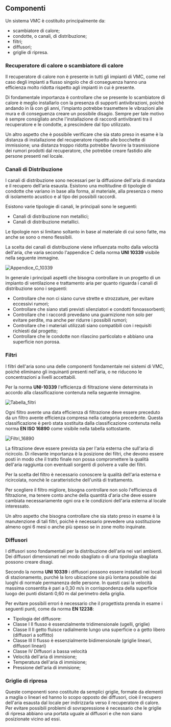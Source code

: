 ## **Componenti**

Un sistema VMC è costituito principalmente da:
+ scambiatore di calore;
+ condotte, o canali, di distribuzione;
+ filtri;
+ diffusori;
+ griglie di ripresa.

### Recuperatore di calore o scambiatore di calore

Il recuperatore di calore non è presente in tutti gli impianti di VMC, come nel caso degli impianti a flusso singolo che di conseguenza hanno una efficienza molto ridotta rispetto agli impianti in cui è presente.

Di fondamentale importanza è controllare che se presente lo scambiatore di calore è meglio installarlo con la presenza di supporti antivibrazioni, poichè andando in là con gli anni, l'impianto potrebbe trasmettere le vibrazioni alle mura e di conseguenza creare un possibile disagio. Sempre per tale motivo è sempre consigliato anche l'installazione di raccordi antivibranti tra il recuperatore e le condotte, a prescindere dal tipo utilizzato.

Un altro aspetto che è possibile verificare che sia stato preso in esame è la distanza di installazione del recuperatore rispetto alle bocchette di immissione; una distanza troppo ridotta potrebbe favorire la trasmissione dei rumori prodotti dal recuperatore, che potrebbe creare fastidio alle persone presenti nel locale.

### Canali di Distribuzione

I canali di distribuzione sono necessari per la diffusione dell'aria di mandata e il recupero dell'aria esausta. Esistono una moltitudine di tipologie di condotte che variano in base alla forma, al materiale, alla presenza o meno di isolamento acustico e al tipo dei possibili raccordi.

Esistono varie tipologie di canali, le principali sono le seguenti:

* Canali di distribuzione non metallici;
* Canali di distribuzione metallici.

Le tipologie non si limitano soltanto in base al materiale di cui sono fatte, ma anche se sono o meno flessibili.

La scelta dei canali di distribuzione viene influenzata molto dalla velocità dell'aria, che varia secondo l'appendice C della norma **UNI 10339** visibile nella seguente immagine.

![Appendice_C_10339](https://github.com/LuPo98/LVP/blob/main/H-Impianti%20di%20ventilazione%20e%20trattamento%20aria/Immagini/Appendice_C_10339.png)

In generale i principali aspetti che bisogna controllare in un progetto di un impianto di ventilazione e trattamento aria per quanto riguarda i canali di distribuzione sono i seguenti:

* Controllare che non ci siano curve strette e strozzature, per evitare eccessivi rumori;
* Controllare che siano stati previsti silenziatori e condotti fonoassorbenti;
* Controllare che i raccordi prevedano una guarnizione non solo per evitare perdite, ma anche per ridurre i possibili rumori;
* Controllare che i materiali utilizzati siano compatibili con i requisiti richiesti dal progetto;
* Controllare che le condotte non rilascino particolato e abbiano una superficie non porosa.

### Filtri

I filtri dell'aria sono una delle componenti fondamentale nei sistemi di VMC, poichè eliminano gli inquinanti presenti nell'aria, o ne riducono le concentrazioni a livelli accettabili.

Per la norma **UNI-10339** l'efficienza di filtrazione viene determinata in accordo alla classificazione contenuta nella seguente immagine.

![Tabella_filtri](https://github.com/LuPo98/LVP/blob/main/H-Impianti%20di%20ventilazione%20e%20trattamento%20aria/Immagini/Tabella_filtri.png)

Ogni filtro avente una data efficienza di filtrazione deve essere preceduto da un filtro avente efficienza compresa nella categoria precedente. Questa classificazione è però stata sostituita dalla classificazione contenuta nella norma **EN ISO 16890** come visibile nella tabella sottostante.

![Filtri_16890](https://github.com/LuPo98/LVP/blob/main/H-Impianti%20di%20ventilazione%20e%20trattamento%20aria/Immagini/Filtri_16890.png)

La filtrazione deve essere prevista sia per l'aria esterna che sull'aria di ricircolo. Di rilevante importanza è la posizione dei filtri, che devono essere posti in modo che il tratto finale non possa compromettere la qualità dell'aria raggiunta con eventuali sorgenti di polvere a valle dei filtri.

Per la scelta del filtro è necessario conoscere la qualità dell'aria esterna e ricircolata, nonchè le caratteristiche dell'unità di trattamento.

Per scegliere il filtro migliore, bisogna controllare non solo l'efficienza di filtrazione, ma tenere conto anche della quantità d'aria che deve essere cambiata necessariamente ogni ora e le condizioni dell'aria esterna al locale interessato.

Un altro aspetto che bisogna controllare che sia stato preso in esame è la manutenzione di tali filtri, poichè è necessario prevedere una sostituzione almeno ogni 6 mesi o anche più spesso se in zone molto inquinate.

### Diffusori

I diffusori sono fondamentali per la distribuzione dell'aria nei vari ambienti.
Dei diffusori dimensionati nel modo sbagliato o di una tipologia sbagliata possono creare disagi.

Secondo la norma **UNI 10339** i diffusori possono essere installati nei locali di stazionamento, purchè la loro ubicazione sia più lontana possibile dai luoghi di normale permanenza delle persone. In questi casi la velocità massima consentita è pari a 0,30 m/s in corrispondenza della superficie luogo dei punti distanti 0,60 m dal perimetro della griglia.

Per evitare possibili errori è necessario che il progettista prenda in esame i seguenti punti, come da norma **EN 12238**:

* Tipologia del diffusore:
 * Classe I Il flusso è essenzialmente tridimensionale (ugelli, griglie)
 * Classe II Il getto fluisce radialmente lungo una superficie o a getto libero (diffusori a soffitto)
 * Classe III Il flusso è essenzialmente bidimensionale (griglie lineari, diffusori lineari)
 * Classe IV Diffusori a bassa velocità
* Velocità dell'aria di immisione;
* Temperatura dell'aria di immisione;
* Pressione dell'aria di immisione;

### Griglie di ripresa

Queste componenti sono costituite da semplici griglie, formate da elementi a maglia o lineari ed hanno lo scopo opposto dei diffusori, cioè il recupero dell'aria esausta dal locale per indirizzarla verso il recuperatore di calore.
Per evitare possibili problemi di sovrapressione è necessario che le griglie di ripresa abbiano una portata uguale ai diffusori e che non siano posizionate vicino ad essi.
